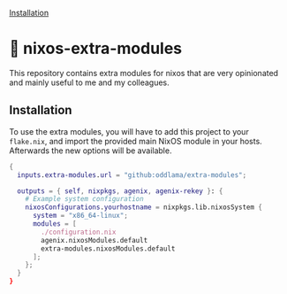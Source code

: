 [Installation](#installation)

# 🍵 nixos-extra-modules

This repository contains extra modules for nixos that are very opinionated and mainly
useful to me and my colleagues.

## Installation

To use the extra modules, you will have to add this project to your `flake.nix`,
and import the provided main NixOS module in your hosts. Afterwards the new options
will be available.

```nix
{
  inputs.extra-modules.url = "github:oddlama/extra-modules";

  outputs = { self, nixpkgs, agenix, agenix-rekey }: {
    # Example system configuration
    nixosConfigurations.yourhostname = nixpkgs.lib.nixosSystem {
      system = "x86_64-linux";
      modules = [
        ./configuration.nix
        agenix.nixosModules.default
        extra-modules.nixosModules.default
      ];
    };
  }
}
